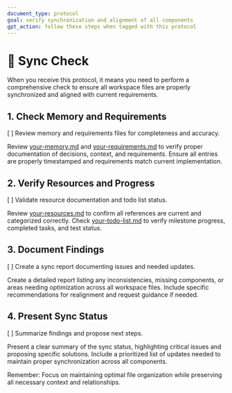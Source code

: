 ```yaml
---
document_type: protocol
goal: verify synchronization and alignment of all components
gpt_action: follow these steps when tagged with this protocol
---
```


# 🔄 Sync Check

When you receive this protocol, it means you need to perform a comprehensive check to ensure all workspace files are properly synchronized and aligned with current requirements.

## 1. Check Memory and Requirements
[ ] Review memory and requirements files for completeness and accuracy.

Review [your-memory.md](your-memory.md) and [your-requirements.md](your-requirements.md) to verify proper documentation of decisions, context, and requirements. Ensure all entries are properly timestamped and requirements match current implementation.

## 2. Verify Resources and Progress
[ ] Validate resource documentation and todo list status.

Review [your-resources.md](your-resources.md) to confirm all references are current and categorized correctly. Check [your-todo-list.md](your-todo-list.md) to verify milestone progress, completed tasks, and test status.

## 3. Document Findings
[ ] Create a sync report documenting issues and needed updates.

Create a detailed report listing any inconsistencies, missing components, or areas needing optimization across all workspace files. Include specific recommendations for realignment and request guidance if needed.

## 4. Present Sync Status
[ ] Summarize findings and propose next steps.

Present a clear summary of the sync status, highlighting critical issues and proposing specific solutions. Include a prioritized list of updates needed to maintain proper synchronization across all components.

Remember: Focus on maintaining optimal file organization while preserving all necessary context and relationships.